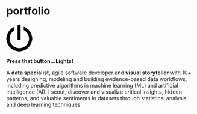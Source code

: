 # portfolio

![](/images/power-button.png)

**Press that button...Lights!**

A __data specialist__, agile software developer and __visual storyteller__ with 10+ years designing, modeling and building evidence-based data workflows, including predictive algorithms in machine learning (ML) and artificial intelligence (AI). I scout, discover and visualize critical insights, hidden patterns, and valuable sentiments in datasets through statistical analysis and deep learning techniques. 

